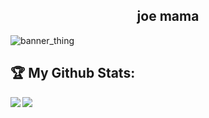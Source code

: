 <h2 align="center">joe mama</h2>

<p align="center">

  ![banner_thing](https://komarev.com/ghpvc/?username=pogdogpy&color=FF69B4)
  
</p>

## :trophy: My Github Stats:

<div>
<a href="https://github-readme-stats.vercel.app/api?username=KDot227&theme=tokyonight">
  <img  align="left" src="https://github-readme-stats.vercel.app/api?username=pogdogpy&count_private=true&show_icons=true&theme=tokyonight" />
</a>
<a href="https://github-readme-stats.vercel.app/api/top-langs/?username=pogdogpy&hide=php&theme=tokyonight">
  <img align="left" src="https://github-readme-stats.vercel.app/api/top-langs/?username=pogdogpy&hide=php&theme=tokyonight" />
</a>
</div>
<!-- mah bad kdot i had to yoink it tho. -->
